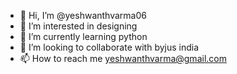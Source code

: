 - 👋 Hi, I’m @yeshwanthvarma06
- 👀 I’m interested in designing 
- 🌱 I’m currently learning python
- 💞️ I’m looking to collaborate with byjus india
- 📫 How to reach me yeshwanthvarma@gmail.com

<!---
yeshwanthvarma06/yeshwanthvarma06 is a ✨ special ✨ repository because its `README.md` (this file) appears on your GitHub profile.

--->
